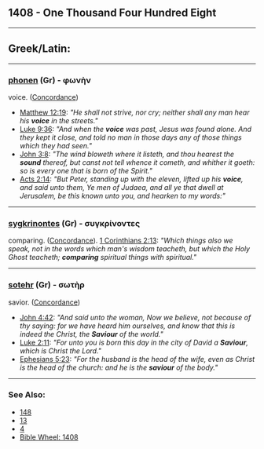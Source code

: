 ## 1408 - One Thousand Four Hundred Eight

---

## Greek/Latin:

---

### [phonen](/greek?word=phOnhn) (Gr) - φωνὴν
voice. ([Concordance](https://biblehub.com/greek/pho_ne_n_5456.htm))

- [Matthew 12:19](https://biblehub.com/matthew/12-19.htm): *"He shall not strive, nor cry; neither shall any man hear his **voice** in the streets."*
- [Luke 9:36](https://biblehub.com/luke/9-36.htm): *"And when the **voice** was past, Jesus was found alone. And they kept it close, and told no man in those days any of those things which they had seen."*
- [John 3:8](https://biblehub.com/john/3-8.htm): *"The wind bloweth where it listeth, and thou hearest the **sound** thereof, but canst not tell whence it cometh, and whither it goeth: so is every one that is born of the Spirit."*
- [Acts 2:14](https://biblehub.com/acts/2-14.htm): *"But Peter, standing up with the eleven, lifted up his **voice**, and said unto them, Ye men of Judaea, and all ye that dwell at Jerusalem, be this known unto you, and hearken to my words:"*

---

### [sygkrinontes](/greek?word=sugkrinontes) (Gr) - συγκρίνοντες
comparing. ([Concordance](https://biblehub.com/greek/4793.htm)). [1 Corinthians 2:13](https://biblehub.com/1_corinthians/2-13.htm): *"Which things also we speak, not in the words which man's wisdom teacheth, but which the Holy Ghost teacheth; **comparing** spiritual things with spiritual."*

---

### [sotehr](/greek?word=sOThr) (Gr) - σωτὴρ
savior. ([Concordance](https://biblehub.com/greek/so_te_r_4990.htm))

- [John 4:42](https://biblehub.com/john/4-42.htm): *"And said unto the woman, Now we believe, not because of thy saying: for we have heard him ourselves, and know that this is indeed the Christ, the **Saviour** of the world."*
- [Luke 2:11](https://biblehub.com/luke/2-11.htm): *"For unto you is born this day in the city of David a **Saviour**, which is Christ the Lord."*
- [Ephesians 5:23](https://biblehub.com/ephesians/5-23.htm): *"For the husband is the head of the wife, even as Christ is the head of the church: and he is the **saviour** of the body."*

---

### See Also:

- [148](148)
- [13](13)
- [4](4)
- [Bible Wheel: 1408](https://www.biblewheel.com//GR/GR_Database.php?SearchBy_Gematria=1408)

